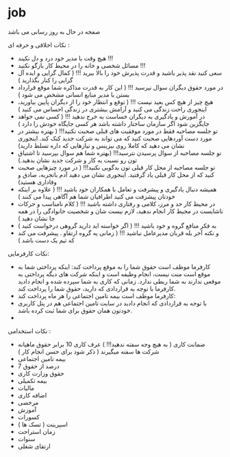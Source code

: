 # job
صفحه در حال به روز رسانی می باشد

نکات اخلاقی و حرفه ای :
-  هیچ وقت با مدیر خود درد و دل نکیند !!!
-  مسائل شخصی و خانه را در محیط کار بازگو نکنید !!!
-  سعی کنید نقد پذیر باشید و قدرت پذیرش خود را بالا ببرید !!! ( کمال گرایی و ایده آل گرایی را کنار بگذارید )
-  در مورد حقوق دیگران سوال نپرسید !!! ( این کار به قدرت مذاکره شما موقع قرارداد بستن با مدیر منابع انسانی مشخص می شود )
-  هیچ چیز از هیچ کس بعید نیست !!! ( توقع و انتظار خود را از دیگران پایین بیاورید، اینجوری راحت زندگی می کنید و آرامش بیشتری در زندگی احساس می کنید )
-  در آمورش و یادگیری به دیگران خساست به خرج ندهید !!! ( کسی نمی خواهد جایگزین شود اگر سازمان ساختار داشته باشد هر کسی جایگاه خودش را دارد )
-  تو جلسه مصاحبه فقط در مورد موفقیت های قبلی صحبت نکنید!!! ( بهتره بیشتر در مورد دست آوردهایی صحبت کنید که می تواند به شرکت جدید کنک کند. اینجوری نشان می دهید که کاملا روی بیزینس و نیازهایی که داره تسلط دارید)
-  تو جلسه مصاحبه از سوال پرسیدن نترسید!!! (بهتره شما هم سوال بپرسید تا اشتیاق تون رو نسبت به کار و شرکت جدید نشان بدهید.)
-  تو جلسه مصاحبه از محل کار قبلی تون بدگویی نکنید!!! ( در مورد چیزهایی صحبت کنید که از محل کار قبلی یاد گرفتید. اینجوری نشان می دهید آدم باتجربه، صادق و وفاداری هستید)
-  همیشه دنبال یادگیری و پیشرفت و تعامل با همکاران خود باشید !!! ( علاوه بر اینکه خودتان پیشزفت می کنید اطرافیان شما هم آگاهی پیدا می کنند )
-  در محیط کار حد و مرز، کلامی و رفتاری داشته باشید !!! ( کلام نامناسب و حرکات ناشایست در محیط کار انجام ندهید، لازم نیست شان و شخصیت خانوادگی را در همه جا نشان دهید )
-  به فکر منافع گروه و خود باشید !!! ( اگر خواسته اید دارید گروهی درخواست کنید )
-  و نکته آخر بله قربان مدیرعامل نباشید !!! ( زمانی یه گروه ارتقاو . پیشرفت می کند که تیم یک دست باشد )

نکات کارفرمایی:
- کارفرما موظف است حقوق شما را به موقع پرداخت کند:
  اینکه پرداختی شما به موقع است منت نیست، انجام وظیفه است و اینکه شرکت های دیگه پرداختی به موقعی ندارند به شما ربطی ندارد. زمانی که کاری به شما سپرده شده و انجام دادید کارفرما با توجه به قراردادی که دارید، حقوق شما را پرداخت کند.
- کارفرما موظف است بیمه تامین اجتماعی را هر ماه پرداخت کند:
- با توجه به قراردادی که انجام دادید در سایت تامین اجتماعی هم در پنل کاربری خودتون همان حقوق برای شما ثبت کرده باشد.
- 
نکات استخدامی :
- ضمانت کاری ( به هیچ وجه سفته ندهید!!! ) عرف کاری 10 برابر حقوق ماهیانه شرکت ها سفته میگیرند ( ذکر شود برای حسن انجام کار )
- بیمه تامین اجتماعی
- 7 درصد از حقوق
- حقوق وزارت کاری
- بیمه تکمیلی
- مالیات
- اضافه کاری
- مرخصی
- آموزش
- کسورات
- اسپرینت ( تسک ها )
- زمان استراحت
- سنوات
- ارتقای شغلی


